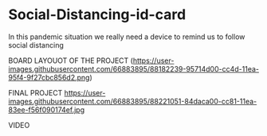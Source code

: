 # Social-Distancing-id-card
In this pandemic situation we really need a device to remind us to follow social distancing




BOARD LAYOUOT OF THE PROJECT
(https://user-images.githubusercontent.com/66883895/88182239-95714d00-cc4d-11ea-95f4-9f27cbc856d2.png)

FINAL PROJECT
https://user-images.githubusercontent.com/66883895/88221051-84daca00-cc81-11ea-83ee-f56f090174ef.jpg

VIDEO 
